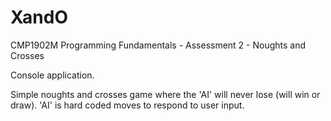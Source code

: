# XandO
CMP1902M Programming Fundamentals - Assessment 2 - Noughts and Crosses

Console application.

Simple noughts and crosses game where the 'AI' will never lose (will win or draw). 'AI' is hard coded moves to respond to user input.
